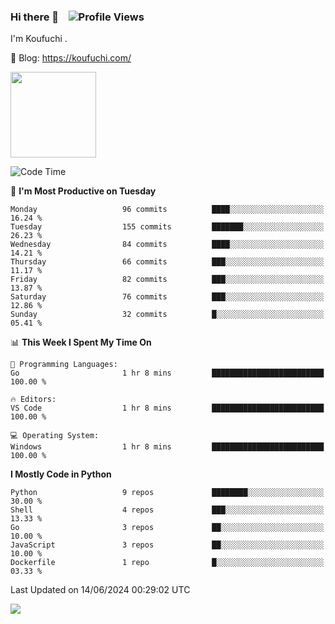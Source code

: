 ### Hi there 👋 &nbsp;&nbsp; ![Profile Views](https://komarev.com/ghpvc/?username=Koufuchi&base=200)

I'm Koufuchi . 

📔 Blog: <https://koufuchi.com/>

<img align="" height="137px" src="https://github-readme-stats-seven-nu-30.vercel.app/api?username=Koufuchi&hide=issues,contribs&hide_rank=true&show_icons=true&line_height=21&theme=radical&locale=en" />
<!-- <img align="" height="137px" src="https://github-readme-stats-seven-nu-30.vercel.app/api/top-langs/?username=Koufuchi&layout=compact&hide=blade,html,css,pug,scss&theme=radical&locale=en" /> -->

<!--START_SECTION:waka-->
![Code Time](http://img.shields.io/badge/Code%20Time-626%20hrs%2026%20mins-blue)

📅 **I'm Most Productive on Tuesday** 

```text
Monday                   96 commits          ████░░░░░░░░░░░░░░░░░░░░░   16.24 % 
Tuesday                  155 commits         ███████░░░░░░░░░░░░░░░░░░   26.23 % 
Wednesday                84 commits          ████░░░░░░░░░░░░░░░░░░░░░   14.21 % 
Thursday                 66 commits          ███░░░░░░░░░░░░░░░░░░░░░░   11.17 % 
Friday                   82 commits          ███░░░░░░░░░░░░░░░░░░░░░░   13.87 % 
Saturday                 76 commits          ███░░░░░░░░░░░░░░░░░░░░░░   12.86 % 
Sunday                   32 commits          █░░░░░░░░░░░░░░░░░░░░░░░░   05.41 % 
```


📊 **This Week I Spent My Time On** 

```text
💬 Programming Languages: 
Go                       1 hr 8 mins         █████████████████████████   100.00 % 

🔥 Editors: 
VS Code                  1 hr 8 mins         █████████████████████████   100.00 % 

💻 Operating System: 
Windows                  1 hr 8 mins         █████████████████████████   100.00 % 
```

**I Mostly Code in Python** 

```text
Python                   9 repos             ████████░░░░░░░░░░░░░░░░░   30.00 % 
Shell                    4 repos             ███░░░░░░░░░░░░░░░░░░░░░░   13.33 % 
Go                       3 repos             ██░░░░░░░░░░░░░░░░░░░░░░░   10.00 % 
JavaScript               3 repos             ██░░░░░░░░░░░░░░░░░░░░░░░   10.00 % 
Dockerfile               1 repo              █░░░░░░░░░░░░░░░░░░░░░░░░   03.33 % 
```




 Last Updated on 14/06/2024 00:29:02 UTC
<!--END_SECTION:waka-->

![](https://hit.yhype.me/github/profile?user_id=46078832)
